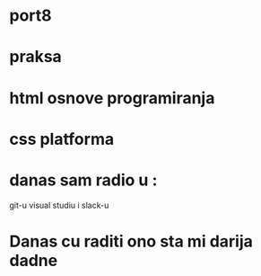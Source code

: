 # port8
# praksa
# html osnove programiranja
# css platforma
# danas sam radio u :
git-u
visual studiu  i
slack-u
# Danas cu raditi ono sta mi darija dadne